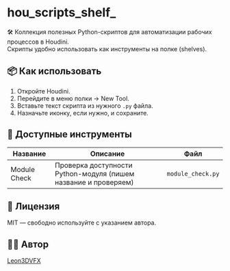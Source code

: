 # hou_scripts_shelf_

🛠 Коллекция полезных Python-скриптов для автоматизации рабочих процессов в Houdini.  
Скрипты удобно использовать как инструменты на полке (shelves).

## 📦 Как использовать

1. Откройте Houdini.
2. Перейдите в меню полки → New Tool.
3. Вставьте текст скрипта из нужного `.py` файла.
4. Назначьте иконку, если нужно, и сохраните.

## 🧰 Доступные инструменты

| Название          | Описание                                                        | Файл                    |
|-------------------|-----------------------------------------------------------------|-------------------------|
| Module Check      | Проверка доступности Python-модуля (пишем название и проверяем) | `module_check.py`       |

## 📄 Лицензия

MIT — свободно используйте с указанием автора.

## 👨‍💻 Автор

[Leon3DVFX](https://github.com/Leon3DVFX)
